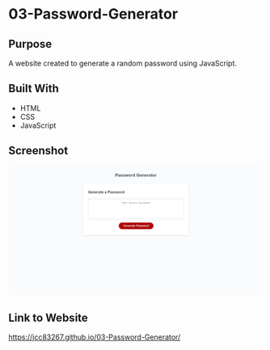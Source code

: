 # 03-Password-Generator
## Purpose
A website created to generate a random password using JavaScript.

## Built With
* HTML
* CSS
* JavaScript

## Screenshot
![screenshot of the password generator](./website-screenshot.png)

## Link to Website
https://jcc83267.github.io/03-Password-Generator/
